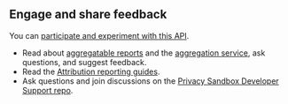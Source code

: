 ## Engage and share feedback

You can [participate and experiment with this API](/docs/privacy-sandbox/attribution-reporting-experiment/).

*  Read about [aggregatable reports](https://github.com/WICG/conversion-measurement-api/blob/main/AGGREGATE.md) and the [aggregation service](https://github.com/WICG/conversion-measurement-api/blob/main/AGGREGATION_SERVICE_TEE.md), ask questions, and suggest feedback.
*  Read the [Attribution reporting guides](/docs/privacy-sandbox/attribution-reporting/).
* Ask questions and join discussions on the [Privacy
   Sandbox Developer Support repo](https://github.com/GoogleChromeLabs/privacy-sandbox-dev-support).